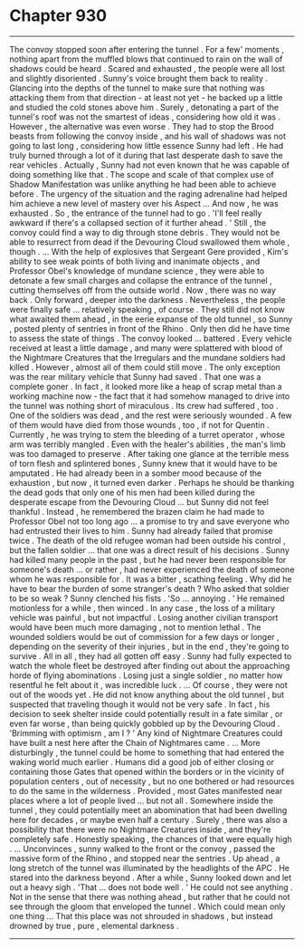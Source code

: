 
# Chapter 930


---

The convoy stopped soon after entering the tunnel . For a few' moments , nothing apart from the muffled blows that continued to rain on the wall of shadows could be heard . Scared and exhausted , the people were all lost and slightly disoriented .
Sunny's voice brought them back to reality .
Glancing into the depths of the tunnel to make sure that nothing was attacking them from that direction - at least not yet - he backed up a little and studied the cold stones above him .
Surely , detonating a part of the tunnel's roof was not the smartest of ideas , considering how old it was . However , the alternative was even worse . They had to stop the Brood beasts from following the convoy inside , and his wall of shadows was not going to last long , considering how little essence Sunny had left .
He had truly burned through a lot of it during that last desperate dash to save the rear vehicles . Actually , Sunny had not even known that he was capable of doing something like that . The scope and scale of that complex use of Shadow Manifestation was unlike anything he had been able to achieve before . The urgency of the situation and the raging adrenaline had helped him achieve a new level of mastery over his Aspect ... And now , he was exhausted . So , the entrance of the tunnel had to go .
'I'll feel really awkward if there's a collapsed section of it further ahead . '
Still , the convoy could find a way to dig through stone debris . They would not be able to resurrect from dead if the Devouring Cloud swallowed them whole , though .
... With the help of explosives that Sergeant Gere provided , Kim's ability to see weak points of both living and inanimate objects , and Professor Obel's knowledge of mundane science , they were able to detonate a few small charges and collapse the entrance of the tunnel , cutting themselves off from the outside world .
Now , there was no way back . Only forward , deeper into the darkness .
Nevertheless , the people were finally safe ... relatively speaking , of course . They still did not know what awaited them ahead , in the eerie expanse of the old tunnel , so Sunny , posted plenty of sentries in front of the Rhino . Only then did he have time to assess the state of things .
The convoy looked ... battered . Every vehicle received at least a little damage , and many were splattered with blood of the Nightmare Creatures that the Irregulars and the mundane soldiers had killed . However , almost all of them could still move .
The only exception was the rear military vehicle that Sunny had saved . That one was a complete goner . In fact , it looked more like a heap of scrap metal than a working machine now - the fact that it had somehow managed to drive into the tunnel was nothing short of miraculous .
Its crew had suffered , too .
One of the soldiers was dead , and the rest were seriously wounded . A few of them would have died from those wounds , too , if not for Quentin . Currently , he was trying to stem the bleeding of a turret operator , whose arm was terribly mangled .
Even with the healer's abilities , the man's limb was too damaged to preserve . After taking one glance at the terrible mess of torn flesh and splintered bones , Sunny knew that it would have to be amputated .
He had already been in a somber mood because of the exhaustion , but now , it turned even darker . Perhaps he should be thanking the dead gods that only one of his men had been killed during the desperate escape from the Devouring Cloud ... but Sunny did not feel thankful .
Instead , he remembered the brazen claim he had made to Professor Obel not too long ago ... a promise to try and save everyone who had entrusted their lives to him .
Sunny had already failed that promise twice . The death of the old refugee woman had been outside his control , but the fallen soldier ... that one was a direct result of his decisions .
Sunny had killed many people in the past , but he had never been responsible for someone's death ... or rather , had never experienced the death of someone whom he was responsible for .
It was a bitter , scathing feeling . Why did he have to bear the burden of some stranger's death ? Who asked that soldier to be so weak ?
Sunny clenched his fists .
'So ... annoying . '
He remained motionless for a while , then winced .
In any case , the loss of a military vehicle was painful , but not impactful . Losing another civilian transport would have been much more damaging , not to mention lethal .
The wounded soldiers would be out of commission for a few days or longer , depending on the severity of their injuries , but in the end , they're going to survive .
All in all , they had all gotten off easy . Sunny had fully expected to watch the whole fleet be destroyed after finding out about the approaching horde of flying abominations . Losing just a single soldier , no matter how resentful he felt about it , was incredible luck .
... Of course , they were not out of the woods yet .
He did not know anything about the old tunnel , but suspected that traveling though it would not be very safe . In fact , his decision to seek shelter inside could potentially result in a fate similar , or even far worse , than being quickly gobbled up by the Devouring Cloud .
'Brimming with optimism , am I ? '
Any kind of Nightmare Creatures could have built a nest here after the Chain of Nightmares came .
... More disturbingly , the tunnel could be home to something that had entered the waking world much earlier .
Humans did a good job of either closing or containing those Gates that opened within the borders or in the vicinity of population centers , out of necessity , but no one bothered or had resources to do the same in the wilderness . Provided , most Gates manifested near places where a lot of people lived ... but not all .
Somewhere inside the tunnel , they could potentially meet an abomination that had been dwelling here for decades , or maybe even half a century .
Surely , there was also a possibility that there were no Nightmare Creatures inside , and they're completely safe . Honestly speaking , the chances of that were equally high .
... Unconvinces , sunny walked to the front or the convoy , passed the massive form of the Rhino , and stopped near the sentries .
Up ahead , a long stretch of the tunnel was illuminated by the headlights of the APC . He stared into the darkness beyond . After a while , Sunny looked down and let out a heavy sigh .
'That ... does not bode well . '
He could not see anything .
Not in the sense that there was nothing ahead , but rather that he could not see through the gloom that enveloped the tunnel . Which could mean only one thing ...
That this place was not shrouded in shadows , but instead drowned by true , pure , elemental darkness .

---

